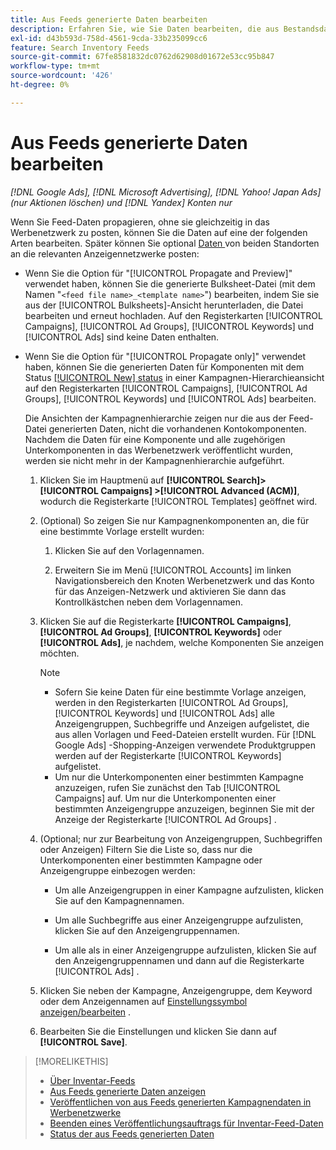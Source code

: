 ```yaml
---
title: Aus Feeds generierte Daten bearbeiten
description: Erfahren Sie, wie Sie Daten bearbeiten, die aus Bestandsdaten-Feeds generiert wurden.
exl-id: d43b593d-758d-4561-9cda-33b235099cc6
feature: Search Inventory Feeds
source-git-commit: 67fe8581832dc0762d62908d01672e53cc95b847
workflow-type: tm+mt
source-wordcount: '426'
ht-degree: 0%

---
```


# Aus Feeds generierte Daten bearbeiten

*[!DNL Google Ads], [!DNL Microsoft Advertising], [!DNL Yahoo! Japan Ads] (nur Aktionen löschen) und [!DNL Yandex] Konten nur*

Wenn Sie Feed-Daten propagieren, ohne sie gleichzeitig in das Werbenetzwerk zu posten, können Sie die Daten auf eine der folgenden Arten bearbeiten. Später können Sie optional [Daten ](propagated-data-post.md) von beiden Standorten an die relevanten Anzeigennetzwerke posten:

* Wenn Sie die Option für &quot;[!UICONTROL Propagate and Preview]&quot; verwendet haben, können Sie die generierte Bulksheet-Datei (mit dem Namen &quot;`<feed file name>_<template name>`&quot;) bearbeiten, indem Sie sie aus der [!UICONTROL Bulksheets]-Ansicht herunterladen, die Datei bearbeiten und erneut hochladen. Auf den Registerkarten [!UICONTROL Campaigns], [!UICONTROL Ad Groups], [!UICONTROL Keywords] und [!UICONTROL Ads] sind keine Daten enthalten.

* Wenn Sie die Option für &quot;[!UICONTROL Propagate only]&quot; verwendet haben, können Sie die generierten Daten für Komponenten mit dem Status [[!UICONTROL New] status](propagated-data-status.md) in einer Kampagnen-Hierarchieansicht auf den Registerkarten [!UICONTROL Campaigns], [!UICONTROL Ad Groups], [!UICONTROL Keywords] und [!UICONTROL Ads] bearbeiten.

  Die Ansichten der Kampagnenhierarchie zeigen nur die aus der Feed-Datei generierten Daten, nicht die vorhandenen Kontokomponenten. Nachdem die Daten für eine Komponente und alle zugehörigen Unterkomponenten in das Werbenetzwerk veröffentlicht wurden, werden sie nicht mehr in der Kampagnenhierarchie aufgeführt.

   1. Klicken Sie im Hauptmenü auf **[!UICONTROL Search]> [!UICONTROL Campaigns] >[!UICONTROL Advanced (ACM)]**, wodurch die Registerkarte [!UICONTROL Templates] geöffnet wird.

   1. (Optional) So zeigen Sie nur Kampagnenkomponenten an, die für eine bestimmte Vorlage erstellt wurden:

      1. Klicken Sie auf den Vorlagennamen.

      1. Erweitern Sie im Menü [!UICONTROL Accounts] im linken Navigationsbereich den Knoten Werbenetzwerk und das Konto für das Anzeigen-Netzwerk und aktivieren Sie dann das Kontrollkästchen neben dem Vorlagennamen.

   1. Klicken Sie auf die Registerkarte **[!UICONTROL Campaigns]**, **[!UICONTROL Ad Groups]**, **[!UICONTROL Keywords]** oder **[!UICONTROL Ads]**, je nachdem, welche Komponenten Sie anzeigen möchten.

      >[!NOTE]
      >
      >* Sofern Sie keine Daten für eine bestimmte Vorlage anzeigen, werden in den Registerkarten [!UICONTROL Ad Groups], [!UICONTROL Keywords] und [!UICONTROL Ads] alle Anzeigengruppen, Suchbegriffe und Anzeigen aufgelistet, die aus allen Vorlagen und Feed-Dateien erstellt wurden. Für [!DNL Google Ads] -Shopping-Anzeigen verwendete Produktgruppen werden auf der Registerkarte [!UICONTROL Keywords] aufgelistet.
      >* Um nur die Unterkomponenten einer bestimmten Kampagne anzuzeigen, rufen Sie zunächst den Tab [!UICONTROL Campaigns] auf. Um nur die Unterkomponenten einer bestimmten Anzeigengruppe anzuzeigen, beginnen Sie mit der Anzeige der Registerkarte [!UICONTROL Ad Groups] .

   1. (Optional; nur zur Bearbeitung von Anzeigengruppen, Suchbegriffen oder Anzeigen) Filtern Sie die Liste so, dass nur die Unterkomponenten einer bestimmten Kampagne oder Anzeigengruppe einbezogen werden:

      * Um alle Anzeigengruppen in einer Kampagne aufzulisten, klicken Sie auf den Kampagnennamen.

      * Um alle Suchbegriffe aus einer Anzeigengruppe aufzulisten, klicken Sie auf den Anzeigengruppennamen.

      * Um alle als in einer Anzeigengruppe aufzulisten, klicken Sie auf den Anzeigengruppennamen und dann auf die Registerkarte [!UICONTROL Ads] .

   1. Klicken Sie neben der Kampagne, Anzeigengruppe, dem Keyword oder dem Anzeigennamen auf [Einstellungssymbol anzeigen/bearbeiten](/help/search-social-commerce/assets/settings.png "Symbol &quot;Einstellungen anzeigen/bearbeiten&quot;") .

   1. Bearbeiten Sie die Einstellungen und klicken Sie dann auf **[!UICONTROL Save]**.

>[!MORELIKETHIS]
>
>* [Über Inventar-Feeds](inventory-feeds-about.md)
>* [Aus Feeds generierte Daten anzeigen](propagated-data-view.md)
>* [Veröffentlichen von aus Feeds generierten Kampagnendaten in Werbenetzwerke](propagated-data-post.md)
>* [Beenden eines Veröffentlichungsauftrags für Inventar-Feed-Daten](stop-job.md)
>* [Status der aus Feeds generierten Daten](propagated-data-status.md)
